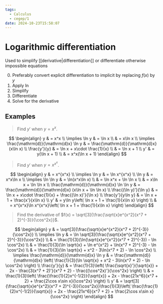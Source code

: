 ```yaml
---
tags:
  - Calculus
  - cegep/1
date: 2024-10-23T15:58:07
---
```


# Logarithmic differentiation

Used to simplify [[derivative|differentiation]] or differentiate otherwise impossible equations

0. Preferably convert explicit differentiation to implicit by replacing $f(x)$ by $y$
1. Apply $\ln$
2. Simplify
3. Differentiate
4. Solve for the derivative

## Examples

> Find $y'$ when $y = x^x$.

$$
\begin{align}
y & = x^x \\
\implies \ln y & = \ln x \\
 & = x\ln x \\
\implies \frac{\mathrm{d}}{\mathrm{d}x} \ln y & = \frac{\mathrm{d}}{\mathrm{d}x} (x\ln x) \\
\frac{y'}{y} & = \ln x + x\cdot \frac{1}{x} \\
 & = \ln x + 1 \\
y' & = y(\ln x + 1) \\
 & = x^x(\ln x + 1)
\end{align}
$$

> Find $y'$ when $y = x^{x^x}$.

$$
\begin{align}
y & = x^{x^x} \\
\implies \ln y & = \ln x^{x^x} \\
\ln y & = x^x\ln x \\
\implies \ln \ln y & = \ln(x^x\ln x) \\
 & = \ln x^x + \ln \ln x \\
 & = x\ln x + \ln \ln x \\
\frac{\mathrm{d}}{\mathrm{d}x} \ln \ln y & = \frac{\mathrm{d}}{\mathrm{d}x} (x\ln x + \ln \ln x) \\
\frac{(\ln y)'}{\ln y} & = \ln x + x\cdot \frac{1}{x} + \frac{(\ln x)'}{\ln x} \\
\frac{y'}{y\ln y} & = \ln x + 1 + \frac{x'}{x\ln x} \\
y' & = y\ln y\left( \ln x + 1 + \frac{1}{x\ln x} \right) \\
 & = x^{x^x}\ln x^{x^x}\left( \ln x + 1 + \frac{1}{x\ln x} \right)
\end{align}
$$

> Find the derivative of $f(x) = \sqrt[3]{\frac{\sqrt{x}e^{x^2}(x^7 + 2)^{-3}}{\cos^2x}}$.

$$
\begin{align}
y & = \sqrt[3]{\frac{\sqrt{x}e^{x^2}(x^7 + 2)^{-3}}{\cos^2x}} \\
\implies \ln y & = \ln \sqrt[3]{\frac{\sqrt{x}e^{x^2}(x^7 + 2)^{-3}}{\cos^2x}} \\
 & = \frac{1}{3}(\ln(\sqrt{x}e^{x^2}(x^7 + 2)^{-3}) - \ln \cos^2x) \\
 & = \frac{1}{3}(\ln \sqrt{x} + \ln e^{x^2} + \ln(x^7 + 2)^{-3} - \ln \cos^2x) \\
 & = \frac{1}{3}(\ln \sqrt{x} + x^2 - 3\ln(x^7 + 2) - \ln \cos^2x) \\
\implies \frac{\mathrm{d}}{\mathrm{d}x} \ln y & = \frac{\mathrm{d}}{\mathrm{d}x} \left( \frac{1}{3}(\ln \sqrt{x} + x^2 - 3\ln(x^7 + 2) - \ln \cos^2x) \right) \\
\frac{y'}{y} & = \frac{1}{3}\left( \frac{\sqrt{x}'}{\sqrt{x}} + 2x - \frac{3(x^7 + 2)'}{x^7 + 2} - \frac{(\cos^2x)'}{\cos^2x} \right) \\
 & = \frac{1}{3}\left(  \frac{\frac{1}{2}x^{-1/2}}{\sqrt{x}} + 2x - \frac{21x^6}{x^7 + 2} + \frac{2\cos x\sin x}{\cos^2x} \right) \\
y' & = \sqrt[3]{\frac{\sqrt{x}e^{x^2}(x^7 + 2)^{-3}}{\cos^2x}}\frac{1}{3}\left(  \frac{\frac{1}{2}x^{-1/2}}{\sqrt{x}} + 2x - \frac{21x^6}{x^7 + 2} + \frac{2\cos x\sin x}{\cos^2x} \right)
\end{align}
$$
